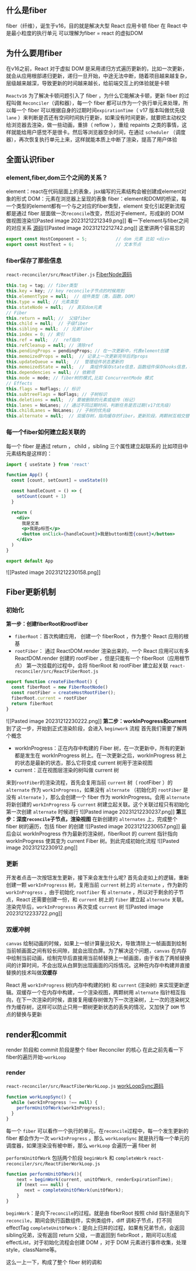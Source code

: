 ## 什么是fiber
fiber（纤维），诞生于v16，目的就是解决大型 React 应用卡顿
fiber 在 React 中是最小粒度的执行单元
可以理解为fiber = react 的虚拟DOM
## 为什么要用fiber
在v16之前，React 对于虚拟 DOM 是采用递归方式遍历更新的，比如一次更新，就会从应用根部递归更新，递归一旦开始，中途无法中断，随着项目越来越复杂，层级越来越深，导致更新的时间越来越长，给前端交互上的体验就是卡顿

`Reactv16` 为了解决卡顿问题引入了 fiber ，为什么它能解决卡顿，更新 fiber 的过程叫做 `Reconciler`（调和器），每一个 fiber 都可以作为一个执行单元来处理，所以每一个 fiber 可以根据自身的过期时间`expirationTime`（ v17 版本叫做优先级 `lane` ）来判断是否还有空间时间执行更新，如果没有时间更新，就要把主动权交给浏览器去渲染，做一些动画，重排（ reflow ），重绘 repaints 之类的事情，这样就能给用户感觉不是很卡。然后等浏览器空余时间，在通过 `scheduler` （调度器），再次恢复执行单元上来，这样就能本质上中断了渲染，提高了用户体验
## 全面认识fiber
### element,fiber,dom三个之间的关系？
element：react在代码层面上的表象，jsx编写的元素结构会被创建成element对象的形式
DOM：元素在浏览器上呈现的表象
fiber：element和DOM的桥梁，每一个类型的element都有一个与之对应的fiber类型，element 变化引起更新流程都是通过 fiber 层面做一次`reconcile`改变，然后对于element，形成新的 DOM 做视图渲染![[Pasted image 20231212212349.png]]
看一下element与fiber之间的对应关系
[源码](https://github.com/facebook/react/blob/0cdfef19b96cc6202d48e0812b5069c286d12b04/packages/react-devtools-shared/src/backend/renderer.js#L204)![[Pasted image 20231212212742.png]]
这里讲两个容易忘的
```jsx
export const HostComponent = 5;           // dom 元素 比如 <div>
export const HostText = 6;                // 文本节点
```
### fiber保存了那些信息
`react-reconciler/src/ReactFiber.js`
[FiberNode源码](https://github.com/facebook/react/blob/0cdfef19b96cc6202d48e0812b5069c286d12b04/packages/react-reconciler/src/ReactFiber.js#L135)
```jsx
this.tag = tag; // fiber类型
this.key = key; // key reconcile子节点的时候用到
this.elementType = null;  // 组件类型（类，函数，DOM）
this.type = null; // 元素类型
this.stateNode = null;  // 真实dom元素
// Fiber
this.return = null; //  父级fiber
this.child = null;  // 子级fiber
this.sibling = null;  // 兄弟fiber
this.index = 0; // 索引
this.ref = null;  //  ref指向
this.refCleanup = null; // 清除ref
this.pendingProps = pendingProps; // 在一次更新中，代表element创建
this.memoizedProps = null;  // 记录上一次更新完毕后的props
this.updateQueue = null;  //  管理组件状态更新的
this.memoizedState = null;  //  类组件保存state信息，函数组件保存hooks信息，dom元素为null
this.dependencies = null; // 依赖项
this.mode = mode; // fiber树的模式,比如 ConcurrentMode 模式
// Effects
this.flags = NoFlags; // 标识
this.subtreeFlags = NoFlags; // 子树标识
this.deletions = null;  // 要被删除的元素或组件（标记）
this.lanes = NoLanes; // 通过不同过期时间，判断任务是否过期(v17优先级)
this.childLanes = NoLanes; // 子树的优先级
this.alternate = null;  // 双缓存树，指向缓存的fiber。更新阶段，两颗树互相交替
```
### 每一个fiber如何建立起关联的
每一个 fiber 是通过 return ， child ，sibling 三个属性建立起联系的
比如项目中元素结构是这样的：
```jsx
import { useState } from 'react'

function App() {
  const [count, setCount] = useState(0)

  const handleCount = () => {
    setCount(count + 1)
  }

  return (
    <div>
      我是文本
      <p>我是p标签</p>
      <button onClick={handleCount}>我是button标签{count}</button>
    </div>
  )
}

export default App
```
![[Pasted image 20231212230158.png]]
## Fiber更新机制
### 初始化
**第一步：创建fiberRoot和rootFiber**
- `fiberRoot`：首次构建应用， 创建一个 fiberRoot ，作为整个 React 应用的根基
- `rootFiber`： 通过 ReactDOM.render 渲染出来的，一个 React 应用可以有多 ReactDOM.render 创建的 rootFiber ，但是只能有一个 fiberRoot（应用根节点）
第一次挂载的过程中，会将 fiberRoot 和 rootFiber 建立起关联
`react-reconciler/src/ReactFiberRoot.js`
```jsx
export function createFiberRoot() {
  const fiberRoot = new FiberRootNode()
  const rootFiber = createHostRootFiber();
  fiberRoot.current = rootFiber
  return fiberRoot
}
```
![[Pasted image 20231212230222.png]]
**第二步：workInProgress和current**
到了这一步，开始到正式渲染阶段，会进入 `beginwork` 流程
首先我们需要了解两个概念
- workInProgress：正在内存中构建的 Fiber 树，在一次更新中，所有的更新都是发生在 workInProgress 树上。在一次更新之后，workInProgress 树上的状态是最新的状态，那么它将变成 current 树用于渲染视图
- current：正在视图层渲染的树叫做 current 树

来到`rootFiber`的渲染流程，首先会复用当前 `current` 树（ rootFiber ）的 `alternate` 作为 `workInProgress`，如果没有 `alternate` （初始化的 `rootFiber` 是没有 `alternate` ），那么会创建一个 fiber 作为 workInProgress。会用 `alternate` 将新创建的 `workInProgress` 与 `current` 树建立起关联。这个关联过程只有初始化第一次创建 `alternate` 时候进行
![[Pasted image 20231212230237.png]]
**第三步：深度`reconcile`子节点，渲染视图**
在新创建的 `alternates` 上，完成整个 fiber 树的遍历，包括 fiber 的创建
![[Pasted image 20231212230657.png]]
最后会以 workInProgress 作为最新的渲染树，fiberRoot 的 current 指针指向 workInProgress 使其变为 current Fiber 树。到此完成初始化流程
![[Pasted image 20231212230912.png]]
### 更新
开发者点击一次按钮发生更新，接下来会发生什么呢? 首先会走如上的逻辑，重新创建一颗 `workInProgresss` 树，复用当前 `current` 树上的 `alternate` ，作为新的 `workInProgress` ，由于初始化 `rootfiber` 有 `alternate` ，所以对于剩余的子节点，React 还需要创建一份，和 `current` 树上的 `fiber` 建立起 `alternate` 关联。渲染完毕后，`workInProgresss` 再次变成 `current` 树
![[Pasted image 20231212233722.png]]
### 双缓冲树
`canvas` 绘制动画的时候，如果上一帧计算量比较大，导致清除上一帧画面到绘制当前帧画面之间有较长间隙，就会出现白屏。为了解决这个问题，`canvas` 在内存中绘制当前动画，绘制完毕后直接用当前帧替换上一帧画面，由于省去了两帧替换间的计算时间，不会出现从白屏到出现画面的闪烁情况。这种在内存中构建并直接替换的技术叫做**双缓存**

React 用 `workInProgress` 树(内存中构建的树) 和 `current` (渲染树) 来实现更新逻辑。双缓存一个在内存中构建，一个渲染视图，两颗树用 `alternate` 指针相互指向，在下一次渲染的时候，直接复用缓存树做为下一次渲染树，上一次的渲染树又作为缓存树，这样可以防止只用一颗树更新状态的丢失的情况，又加快了 `DOM` 节点的替换与更新
## render和commit
render 阶段和 commit 阶段是整个 fiber Reconciler 的核心
在此之前先看一下fiber的遍历开始-`workLoop`
### render
`react-reconciler/src/ReactFiberWorkLoop.js`
[workLoopSync源码](https://github.com/facebook/react/blob/0cdfef19b96cc6202d48e0812b5069c286d12b04/packages/react-reconciler/src/ReactFiberWorkLoop.js#L2040C13-L2040C13)
```jsx
function workLoopSync() {
  while (workInProgress !== null) {
    performUnitOfWork(workInProgress);
  }
}
```
每一个 `fiber` 可以看作一个执行的单元，在`reconcile`过程中，每一个发生更新的 fiber 都会作为一次 `workInProgress` 。那么 `workLoopSync` 就是执行每一个单元的调度器，如果渲染没有被中断，那么 `workLoop` 会遍历一遍 fiber 树

`performUnitOfWork` 包括两个阶段 `beginWork` 和 `completeWork`
`react-reconciler/src/ReactFiberWorkLoop.js`
```jsx
function performUnitOfWork(){
    next = beginWork(current, unitOfWork, renderExpirationTime);
    if (next === null) {
       next = completeUnitOfWork(unitOfWork);
    }
}
```
`beginWork`：是向下`reconcile`的过程。就是由 fiberRoot 按照 child 指针逐层向下`reconcile`，期间会执行函数组件，实例类组件，diff 调和子节点，打不同effectTag
`completeUnitOfWork`：是向上归并的过程，如果有兄弟节点，会返回 sibling兄弟，没有返回 return 父级，一直返回到 fiebrRoot ，期间可以形成effectList，对于初始化流程会创建 DOM ，对于 DOM 元素进行事件收集，处理style，className等。

这么一上一下，构成了整个 fiber 树的调和